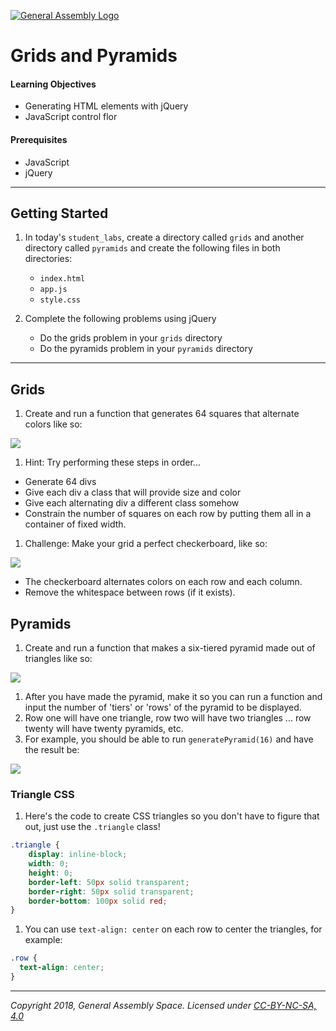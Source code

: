 [![General Assembly Logo](/ga_cog.png)](https://generalassemb.ly)

# Grids and Pyramids

#### Learning Objectives

- Generating HTML elements with jQuery
- JavaScript control flor

#### Prerequisites

- JavaScript
- jQuery

---

## Getting Started

1. In today's `student_labs`, create a directory called `grids` and another directory called `pyramids` and create the following files in both directories: 

	- `index.html`
	- `app.js`
	- `style.css`
	
1. Complete the following problems using jQuery
	
	- Do the grids problem in your `grids` directory 
	- Do the pyramids problem in your `pyramids` directory 
	
---

## Grids

1. Create and run a function that generates 64 squares that alternate colors like so: 

![](https://i.imgur.com/y2p7C6N.png)

1. Hint: Try performing these steps in order...

- Generate 64 divs
- Give each div a class that will provide size and color
- Give each alternating div a different class somehow
- Constrain the number of squares on each row by putting them all in a container of fixed width.

1. Challenge: Make your grid a perfect checkerboard, like so:

![](https://i.imgur.com/7UfIlHR.png)

- The checkerboard alternates colors on each row and each column.
- Remove the whitespace between rows (if it exists).

## Pyramids 

1. Create and run a function that makes a six-tiered pyramid made out of triangles like so:

![](https://i.imgur.com/S0zDk0h.png)

1. After you have made the pyramid, make it so you can run a function and input the number of 'tiers' or 'rows' of the pyramid to be displayed.
1. Row one will have one triangle, row two will have two triangles ... row twenty will have twenty pyramids, etc.
1. For example, you should be able to run `generatePyramid(16)` and have the result be: 

![](https://i.imgur.com/O2IeAu6.png)

### Triangle CSS

1. Here's the code to create CSS triangles so you don't have to figure that out, just use the `.triangle` class!

```css
.triangle {
	display: inline-block;
	width: 0;
	height: 0;
	border-left: 50px solid transparent;
	border-right: 50px solid transparent;
	border-bottom: 100px solid red;
}
```

1. You can use `text-align: center` on each row to center the triangles, for example:

```css
.row {
  text-align: center;
}
```

---

*Copyright 2018, General Assembly Space. Licensed under [CC-BY-NC-SA, 4.0](https://creativecommons.org/licenses/by-nc-sa/4.0/)*
